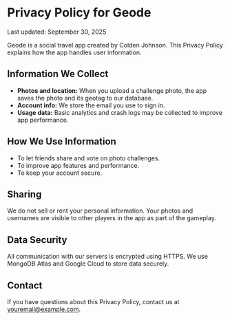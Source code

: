 <!DOCTYPE html>
<html lang="en">
<head>
  <meta charset="UTF-8">
  <title>Geode Privacy Policy</title>
</head>
<body>
  <h1>Privacy Policy for Geode</h1>
  <p>Last updated: September 30, 2025</p>

  <p>Geode is a social travel app created by Colden Johnson. This Privacy Policy explains how the app handles user information.</p>

  <h2>Information We Collect</h2>
  <ul>
    <li><strong>Photos and location:</strong> When you upload a challenge photo, the app saves the photo and its geotag to our database.</li>
    <li><strong>Account info:</strong> We store the email you use to sign in.</li>
    <li><strong>Usage data:</strong> Basic analytics and crash logs may be collected to improve app performance.</li>
  </ul>

  <h2>How We Use Information</h2>
  <ul>
    <li>To let friends share and vote on photo challenges.</li>
    <li>To improve app features and performance.</li>
    <li>To keep your account secure.</li>
  </ul>

  <h2>Sharing</h2>
  <p>We do not sell or rent your personal information. Your photos and usernames are visible to other players in the app as part of the gameplay.</p>

  <h2>Data Security</h2>
  <p>All communication with our servers is encrypted using HTTPS. We use MongoDB Atlas and Google Cloud to store data securely.</p>

  <h2>Contact</h2>
  <p>If you have questions about this Privacy Policy, contact us at 
     <a href="mailto:youremail@example.com">youremail@example.com</a>.
  </p>
</body>
</html>
